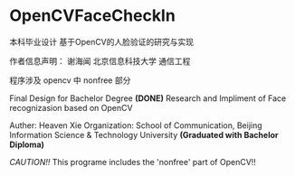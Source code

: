 # OpenCVFaceCheckIn
本科毕业设计 基于OpenCV的人脸验证的研究与实现

作者信息声明：
谢海闻
北京信息科技大学 通信工程

程序涉及 opencv 中 nonfree 部分

Final Design for Bachelor Degree **(DONE)**
Research and Impliment of Face recognizasion based on OpenCV

Auther: Heaven Xie
Organization: School of Communication, Beijing Information Science & Technology University **(Graduated with Bachelor Diploma)**

*CAUTION!!*  This programe includes the 'nonfree' part of OpenCV!!
